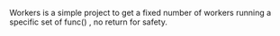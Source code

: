 Workers is a simple project to get a fixed number of workers running a specific set of func() , no return for safety.
